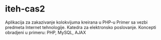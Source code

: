 # iteh-cas2

Aplikacija za zakazivanje kolokvijuma kreirana u PHP-u
Primer sa vezbi predmeta Internet tehnologije. Katedra za elektronsko poslovanje.
Koncepti obradjeni u primeru: PHP, MySQL, AJAX
